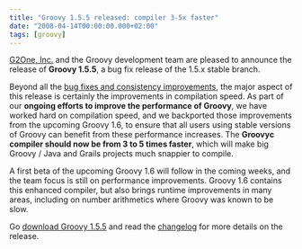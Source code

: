 ```yaml
---
title: "Groovy 1.5.5 released: compiler 3-5x faster"
date: "2008-04-14T00:00:00.000+02:00"
tags: [groovy]
---
```


[G2One, Inc.](http://www.g2one.com/) and the Groovy development team are pleased to announce the release of **Groovy 1.5.5**, a bug fix release of the 1.5.x stable branch.

Beyond all the [bug fixes and consistency improvements](http://jira.codehaus.org/secure/ReleaseNote.jspa?projectId=10242&styleName=Html&version=14028), the major aspect of this release is certainly the improvements in compilation speed. As part of our **ongoing efforts to improve the performance of Groovy**, we have worked hard on compilation speed, and we backported those improvements from the upcoming Groovy 1.6, to ensure that all users using stable versions of Groovy can benefit from these performance increases. The **Groovyc compiler should now be from 3 to 5 times faster**, which will make big Groovy / Java and Grails projects much snappier to compile.

A first beta of the upcoming Groovy 1.6 will follow in the coming weeks, and the team focus is still on performance improvements. Groovy 1.6 contains this enhanced compiler, but also brings runtime improvements in many areas, including on number arithmetics where Groovy was known to be slow.

Go [download Groovy 1.5.5](http://groovy.codehaus.org/Download) and read the [changelog](http://jira.codehaus.org/secure/ReleaseNote.jspa?projectId=10242&styleName=Html&version=14028) for more details on the release.